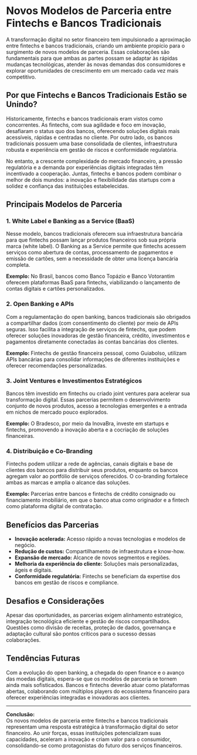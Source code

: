 # Novos Modelos de Parceria entre Fintechs e Bancos Tradicionais

A transformação digital no setor financeiro tem impulsionado a aproximação entre fintechs e bancos tradicionais, criando um ambiente propício para o surgimento de novos modelos de parceria. Essas colaborações são fundamentais para que ambas as partes possam se adaptar às rápidas mudanças tecnológicas, atender às novas demandas dos consumidores e explorar oportunidades de crescimento em um mercado cada vez mais competitivo.

## Por que Fintechs e Bancos Tradicionais Estão se Unindo?

Historicamente, fintechs e bancos tradicionais eram vistos como concorrentes. As fintechs, com sua agilidade e foco em inovação, desafiaram o status quo dos bancos, oferecendo soluções digitais mais acessíveis, rápidas e centradas no cliente. Por outro lado, os bancos tradicionais possuem uma base consolidada de clientes, infraestrutura robusta e experiência em gestão de riscos e conformidade regulatória.

No entanto, a crescente complexidade do mercado financeiro, a pressão regulatória e a demanda por experiências digitais integradas têm incentivado a cooperação. Juntas, fintechs e bancos podem combinar o melhor de dois mundos: a inovação e flexibilidade das startups com a solidez e confiança das instituições estabelecidas.

## Principais Modelos de Parceria

### 1. **White Label e Banking as a Service (BaaS)**

Nesse modelo, bancos tradicionais oferecem sua infraestrutura bancária para que fintechs possam lançar produtos financeiros sob sua própria marca (white label). O Banking as a Service permite que fintechs acessem serviços como abertura de contas, processamento de pagamentos e emissão de cartões, sem a necessidade de obter uma licença bancária completa.

**Exemplo:** No Brasil, bancos como Banco Topázio e Banco Votorantim oferecem plataformas BaaS para fintechs, viabilizando o lançamento de contas digitais e cartões personalizados.

### 2. **Open Banking e APIs**

Com a regulamentação do open banking, bancos tradicionais são obrigados a compartilhar dados (com consentimento do cliente) por meio de APIs seguras. Isso facilita a integração de serviços de fintechs, que podem oferecer soluções inovadoras de gestão financeira, crédito, investimentos e pagamentos diretamente conectadas às contas bancárias dos clientes.

**Exemplo:** Fintechs de gestão financeira pessoal, como Guiabolso, utilizam APIs bancárias para consolidar informações de diferentes instituições e oferecer recomendações personalizadas.

### 3. **Joint Ventures e Investimentos Estratégicos**

Bancos têm investido em fintechs ou criado joint ventures para acelerar sua transformação digital. Essas parcerias permitem o desenvolvimento conjunto de novos produtos, acesso a tecnologias emergentes e a entrada em nichos de mercado pouco explorados.

**Exemplo:** O Bradesco, por meio da InovaBra, investe em startups e fintechs, promovendo a inovação aberta e a cocriação de soluções financeiras.

### 4. **Distribuição e Co-Branding**

Fintechs podem utilizar a rede de agências, canais digitais e base de clientes dos bancos para distribuir seus produtos, enquanto os bancos agregam valor ao portfólio de serviços oferecidos. O co-branding fortalece ambas as marcas e amplia o alcance das soluções.

**Exemplo:** Parcerias entre bancos e fintechs de crédito consignado ou financiamento imobiliário, em que o banco atua como originador e a fintech como plataforma digital de contratação.

## Benefícios das Parcerias

- **Inovação acelerada:** Acesso rápido a novas tecnologias e modelos de negócio.
- **Redução de custos:** Compartilhamento de infraestrutura e know-how.
- **Expansão de mercado:** Alcance de novos segmentos e regiões.
- **Melhoria da experiência do cliente:** Soluções mais personalizadas, ágeis e digitais.
- **Conformidade regulatória:** Fintechs se beneficiam da expertise dos bancos em gestão de riscos e compliance.

## Desafios e Considerações

Apesar das oportunidades, as parcerias exigem alinhamento estratégico, integração tecnológica eficiente e gestão de riscos compartilhados. Questões como divisão de receitas, proteção de dados, governança e adaptação cultural são pontos críticos para o sucesso dessas colaborações.

## Tendências Futuras

Com a evolução do open banking, a chegada do open finance e o avanço das moedas digitais, espera-se que os modelos de parceria se tornem ainda mais sofisticados. Bancos e fintechs deverão atuar como plataformas abertas, colaborando com múltiplos players do ecossistema financeiro para oferecer experiências integradas e inovadoras aos clientes.

---

**Conclusão:**  
Os novos modelos de parceria entre fintechs e bancos tradicionais representam uma resposta estratégica à transformação digital do setor financeiro. Ao unir forças, essas instituições potencializam suas capacidades, aceleram a inovação e criam valor para o consumidor, consolidando-se como protagonistas do futuro dos serviços financeiros.